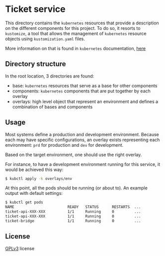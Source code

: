 # Ticket service

This directory contains the ```kubernetes``` resources that provide a description on the different components for this
project. To do so, it resorts to ```kustomize```, a tool that allows the management of ```kubernetes``` resource objects
using ```kustomization.yaml``` files.

More information on that is found in ```kubernetes```
documentation, [here](https://kubernetes.io/docs/tasks/manage-kubernetes-objects/kustomization/)

## Directory structure

In the root location, 3 directories are found:

* base: ```kubernetes``` resources that serve as a base for other components
* components: ```kubernetes``` components that are put together by each overlay
* overlays: high level object that represent an environment and defines a combination of bases and components

## Usage

Most systems define a production and development environment. Because each may have specific configurations, an overlay
exists representing each environment: ```prd``` for production and ```dev``` for development.

Based on the target environment, one should use the right overlay.

For instance, to have a development environment running for this service, it would be achieved this way:

```bash
$ kubctl apply -k overlays/env
```

At this point, all the pods should be running (or about to). An example output with default settings:

```bash
$ kubctl get pods
NAME                        READY   STATUS      RESTARTS  ...
ticket-api-XXX-XXX          1/1     Running     0         ...
ticket-api-XXX-XXX          1/1     Running     0         ...
ticket-bridge               1/1     Running     0         ...
```

## License

[GPLv3](LICENSE) license
